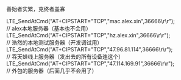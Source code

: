 善始者实繁，克终者盖寡



LTE_SendAtCmd("AT+CIPSTART=\"TCP\",\"mac.alex.xin\",36666\r\r");	
// alex本地服务器（基本也不会用）
LTE_SendAtCmd("AT+CIPSTART=\"TCP\",\"hz.alex.xin\",36666\r\r");	  
// 浩然的本地测试服务器（开发调试用）
LTE_SendAtCmd("AT+CIPSTART=\"TCP\",\"47.96.81.114\",36666\r\r");	
// 吞天蛙线上服务器（发出去的所有设备连这个）
LTE_SendAtCmd("AT+CIPSTART=\"TCP\",\"47.114.169.91\",36666\r\r");	
// 外包的服务器（后面几乎不会用了）

                


